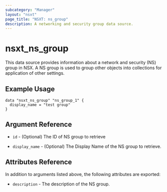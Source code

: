 ```yaml
---
subcategory: "Manager"
layout: "nsxt"
page_title: "NSXT: ns_group"
description: A networking and security group data source.
---
```


# nsxt_ns_group

This data source provides information about a network and security (NS) group in NSX. A NS group is used to group other objects into collections for application of other settings.

## Example Usage

```hcl
data "nsxt_ns_group" "ns_group_1" {
  display_name = "test group"
}
```

## Argument Reference

* `id` - (Optional) The ID of NS group to retrieve

* `display_name` - (Optional) The Display Name of the NS group to retrieve.

## Attributes Reference

In addition to arguments listed above, the following attributes are exported:

* `description` - The description of the NS group.
